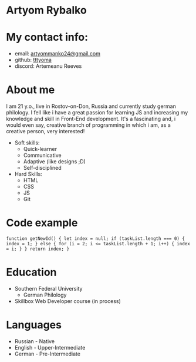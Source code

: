 # Artyom Rybalko
# My contact info:
* email: artyommanko24@gmail.com
* github: [tttyoma](https://github.com/tttyoma)
* discord: Artemeanu Reeves
# About me 
I am 21 y.o., live in Rostov-on-Don, Russia and currently study german philology. I fell like i have a great passion for learning JS and increasing my knowledge and skill in Front-End development. It's a fascinating and, i would even say, creative branch of programming in which i am, as a creative person, very interested!
* Soft skills: 
  * Quick-learner
  * Communicative
  * Adaptive (like designs ;D)
  * Self-disciplined
* Hard Skills:
  * HTML
  * CSS
  * JS
  * Git
# Code example
`function getNewId() {
    let index = null;
    if (taskList.length === 0) {
      index = 1;
    } else {
      for (i = 2; i <= taskList.length + 1; i++) {
        index = i;
      }
    }
    return index;
  }`
# Education
* Southern Federal University
  * German Philology
* Skillbox Web Developer course (in process)
# Languages
* Russian - Native
* English - Upper-Intermediate
* German - Pre-Intermediate
